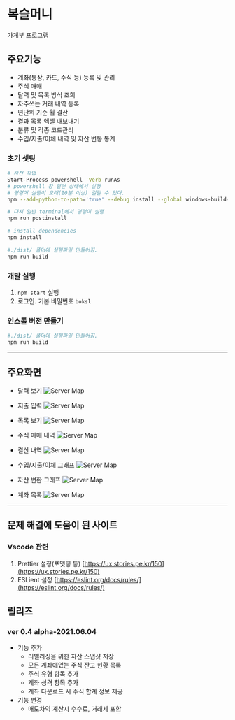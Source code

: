 # 복슬머니

가계부 프로그램

## 주요기능
* 계좌(통장, 카드, 주식 등) 등록 및 관리
* 주식 매매
* 달력 및 목록 방식 조회
* 자주쓰는 거래 내역 등록
* 년단위 기준 월 결산
* 결과 목록 엑셀 내보내기
* 분류 및 각종 코드관리
* 수입/지출/이체 내역 및 자산 변동 통계

### 초기 셋팅

```bash
# 사전 작업
Start-Process powershell -Verb runAs
# powershell 창 열런 상태에서 실행
# 명령어 실행이 오래(10분 이상) 걸릴 수 있다.
npm --add-python-to-path='true' --debug install --global windows-build-tools

# 다시 일반 terminal에서 명렁이 실행
npm run postinstall

# install dependencies
npm install

#./dist/ 폴더에 실행파일 만들어짐.
npm run build
```

### 개발 실행
1. `npm start` 실행
1. 로그인. 기본 비밀번호 `boksl`

### 인스톨 버전 만들기

```bash
#./dist/ 폴더에 실행파일 만들어짐.
npm run build
```

---
## 주요화면
* 달력 보기
![Server Map](readme/pic1.png)

* 지출 입력
![Server Map](readme/pic2.png)

* 목록 보기
![Server Map](readme/pic3.png)

* 주식 매매 내역
![Server Map](readme/pic4.png)

* 결산 내역
![Server Map](readme/pic5.png)

* 수입/지출/이체 그래프
![Server Map](readme/pic6.png)

* 자산 변환 그래프
![Server Map](readme/pic7.png)

* 계좌 목록
![Server Map](readme/pic8.png)

---

## 문제 해결에 도움이 된 사이트

### Vscode 관련

1. Prettier 설정(포맷팅 등) [https://ux.stories.pe.kr/150](https://ux.stories.pe.kr/150)
1. ESLient 설정 [https://eslint.org/docs/rules/](https://eslint.org/docs/rules/)

## 릴리즈
### ver 0.4 alpha-2021.06.04
- 기능 추가
  - 리벨러싱을 위한 자산 스냅샷 저장
  - 모든 계좌에있는 주식 잔고 현황 목록
  - 주식 유형 항목 추가
  - 계좌 성격 항목 추가
  - 계좌 다운로드 시 주식 합계 정보 제공
- 기능 변경
  - 매도차익 계산시 수수료, 거래세 포함
